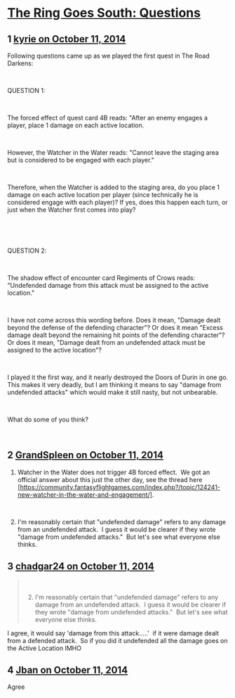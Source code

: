 # [The Ring Goes South: Questions](https://community.fantasyflightgames.com/topic/124584-the-ring-goes-south-questions/)

## 1 [kyrie on October 11, 2014](https://community.fantasyflightgames.com/topic/124584-the-ring-goes-south-questions/?do=findComment&comment=1296018)

Following questions came up as we played the first quest in The Road Darkens:

 

QUESTION 1:

 

The forced effect of quest card 4B reads: "After an enemy engages a player, place 1 damage on each active location.

 

However, the Watcher in the Water reads: "Cannot leave the staging area but is considered to be engaged with each player."

 

Therefore, when the Watcher is added to the staging area, do you place 1 damage on each active location per player (since technically he is considered engage with each player)? If yes, does this happen each turn, or just when the Watcher first comes into play?

 

 

QUESTION 2:

 

The shadow effect of encounter card Regiments of Crows reads: "Undefended damage from this attack must be assigned to the active location."

 

I have not come across this wording before. Does it mean, "Damage dealt beyond the defense of the defending character"? Or does it mean "Excess damage dealt beyond the remaining hit points of the defending character"? Or does it mean, "Damage dealt from an undefended attack must be assigned to the active location"?

 

I played it the first way, and it nearly destroyed the Doors of Durin in one go. This makes it very deadly, but I am thinking it means to say "damage from undefended attacks" which would make it still nasty, but not unbearable.

 

What do some of you think?

 

## 2 [GrandSpleen on October 11, 2014](https://community.fantasyflightgames.com/topic/124584-the-ring-goes-south-questions/?do=findComment&comment=1296111)

1) Watcher in the Water does not trigger 4B forced effect.  We got an official answer about this just the other day, see the thread here [https://community.fantasyflightgames.com/index.php?/topic/124241-new-watcher-in-the-water-and-engagement/].

 

2) I'm reasonably certain that "undefended damage" refers to any damage from an undefended attack.  I guess it would be clearer if they wrote "damage from undefended attacks."  But let's see what everyone else thinks.

## 3 [chadgar24 on October 11, 2014](https://community.fantasyflightgames.com/topic/124584-the-ring-goes-south-questions/?do=findComment&comment=1296169)

>  
> 
> 2) I'm reasonably certain that "undefended damage" refers to any damage from an undefended attack.  I guess it would be clearer if they wrote "damage from undefended attacks."  But let's see what everyone else thinks.

I agree, it would say 'damage from this attack.....'  if it were damage dealt from a defended attack.  So if you did it undefended all the damage goes on the Active Location IMHO

## 4 [Jban on October 11, 2014](https://community.fantasyflightgames.com/topic/124584-the-ring-goes-south-questions/?do=findComment&comment=1296471)

Agree


